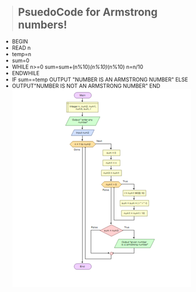 ># PsuedoCode for Armstrong numbers!
* BEGIN
* READ n
* temp=n
* sum=0
* WHILE n>=0
    sum=sum+(n%10)*(n%10)*(n%10)
    n=n/10
* ENDWHILE
* IF sum==temp
    OUTPUT "NUMBER IS AN ARMSTRONG NUMBER"
ELSE
* OUTPUT"NUMBER IS NOT AN ARMSTRONG NUMBER"
END
![Flowchart](flowgo.png)
